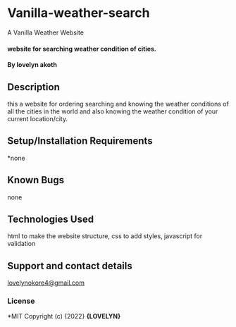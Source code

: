 # Vanilla-weather-search
A Vanilla Weather Website

#### website for searching weather condition of cities.
#### By **lovelyn akoth**
## Description
this a website for ordering searching and knowing the weather conditions of all the cities in the world and also knowing the weather condition of your current location/city. 
## Setup/Installation Requirements
*none
## Known Bugs
none
## Technologies Used
html to make the website structure,
css to add styles,
javascript for validation
## Support and contact details
lovelynokore4@gmail.com
### License
*MIT
Copyright (c) {2022} **{LOVELYN}**
